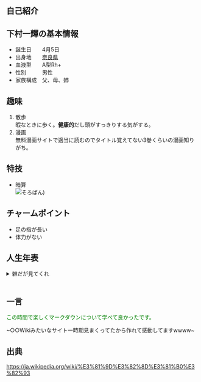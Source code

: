 ## 自己紹介

## 下村一輝の基本情報  
- 誕生日　　4月5日<br>
- 出身地　　[奈良県](https://www.pref.nara.jp/)
- 血液型　　A型Rh+<br>
- 性別　　　男性<br>
- 家族構成　父、母、姉<br>
## 趣味  
1. 散歩<br>
暇なときに歩く。**健康的**だし頭がすっきりする気がする。
2. 漫画<br>
無料漫画サイトで適当に読むのでタイトル覚えてない3巻くらいの漫画知りがち。<br>
## 特技
- 暗算<br>
![そろばん](/attachment/67f75c4a2d06e4eb52f6e30c))
## チャームポイント
- 足の指が長い<br>
- 体力がない<br>


## 人生年表
<details><summary>雑だが見てくれ</summary>

| 大体の時期 | 出来事 |  
| --- | --- |
|幼稚園|ハリーポッターごっこで転ぶ|
| 小学生     | 友達の誘いを断りたすぎて週4でそろばん塾に通いだす |<br>
| 中学生 | 3コートしかないのに人が多いテニス部にはいる |
| 高校生 | 友達に誘われて弓道部へ武道の精神を学ぶ| 
| 大学前期 | テニスサークルに入るもコロナで面倒になってすぐやめる
| 大学後期 |研究室に入って無事狂う|

</details><br>

## 一言
<span style=color:green>この時間で楽しくマークダウンについて学べて良かったです。<br>

~○○Wikiみたいなサイト一時期見まくってたから作れて感動してますwwww~ <br>

## 出典
https://ja.wikipedia.org/wiki/%E3%81%9D%E3%82%8D%E3%81%B0%E3%82%93
